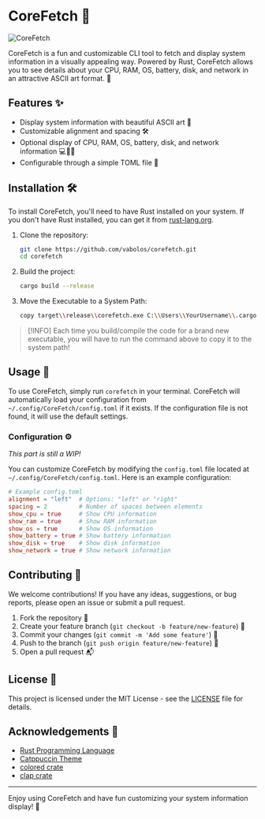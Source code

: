 # CoreFetch 🚀

![CoreFetch](https://img.shields.io/badge/CoreFetch-v1.0-blue)

CoreFetch is a fun and customizable CLI tool to fetch and display system information in a visually appealing way. Powered by Rust, CoreFetch allows you to see details about your CPU, RAM, OS, battery, disk, and network in an attractive ASCII art format. 🎨

## Features ✨

- Display system information with beautiful ASCII art 🎉
- Customizable alignment and spacing 🛠️
- Optional display of CPU, RAM, OS, battery, disk, and network information 💻🔋📶
- Configurable through a simple TOML file 📜

## Installation 🛠️

To install CoreFetch, you'll need to have Rust installed on your system. If you don't have Rust installed, you can get it from [rust-lang.org](https://www.rust-lang.org/).

1. Clone the repository:

   ```sh
   git clone https://github.com/vabolos/corefetch.git
   cd corefetch
   ```

2. Build the project:

   ```sh
   cargo build --release
   ```

3. Move the Executable to a System Path:
   ```sh
   copy target\\release\\corefetch.exe C:\\Users\\YourUsername\\.cargo\\bin\\
   ```

> [!INFO]
> Each time you build/compile the code for a brand new executable, you will have to run the command above to copy it to the system path!

## Usage 📖

To use CoreFetch, simply run `corefetch` in your terminal. CoreFetch will automatically load your configuration from `~/.config/CoreFetch/config.toml` if it exists. If the configuration file is not found, it will use the default settings.

### Configuration ⚙️

_This part is still a WIP!_

You can customize CoreFetch by modifying the `config.toml` file located at `~/.config/CoreFetch/config.toml`. Here is an example configuration:

```toml
# Example config.toml
alignment = "left"  # Options: "left" or "right"
spacing = 2         # Number of spaces between elements
show_cpu = true     # Show CPU information
show_ram = true     # Show RAM information
show_os = true      # Show OS information
show_battery = true # Show battery information
show_disk = true    # Show disk information
show_network = true # Show network information
```

## Contributing 🤝

We welcome contributions! If you have any ideas, suggestions, or bug reports, please open an issue or submit a pull request.

1. Fork the repository 🍴
2. Create your feature branch (`git checkout -b feature/new-feature`) 🌟
3. Commit your changes (`git commit -m 'Add some feature'`) 💾
4. Push to the branch (`git push origin feature/new-feature`) 🚀
5. Open a pull request 📬

## License 📄

This project is licensed under the MIT License - see the [LICENSE](LICENSE) file for details.

## Acknowledgements 🙏

- [Rust Programming Language](https://www.rust-lang.org/)
- [Catppuccin Theme](https://github.com/catppuccin)
- [colored crate](https://crates.io/crates/colored)
- [clap crate](https://crates.io/crates/clap)

---

Enjoy using CoreFetch and have fun customizing your system information display! 🎉

